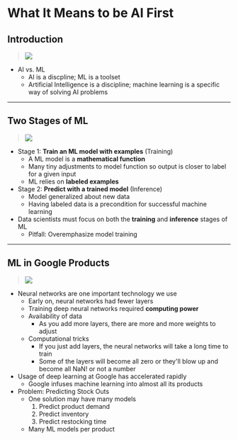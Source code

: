 # What It Means to be AI First

## Introduction

> [![](https://img.youtube.com/vi/hX1VgdQLvqU/0.jpg)](https://youtu.be/hX1VgdQLvqU)

* AI vs. ML
    * AI is a discpline; ML is a toolset
    * Artificial Intelligence is a discipline; machine learning is a specific way of solving AI problems

---
## Two Stages of ML

> [![](https://img.youtube.com/vi/oJ_RdjvaehA/0.jpg)](https://youtu.be/oJ_RdjvaehA)

* Stage 1: **Train an ML model with examples** (Training)
    * A ML model is a **mathematical function**
    * Many tiny adjustments to model function so output is closer to label for a given input
    * ML relies on **labeled examples**
* Stage 2: **Predict with a trained model** (Inference)
    * Model generalized about new data
    * Having labeled data is a precondition for successful machine learning
* Data scientists must focus on both the **training** and **inference** stages of ML
    * Pitfall: Overemphasize model training

---
## ML in Google Products

> [![](https://img.youtube.com/vi//0.jpg)](https://youtu.be/)

* Neural networks are one important technology we use
    * Early on, neural networks had fewer layers
    * Training deep neural networks required **computing power**
    * Availability of data
        * As you add more layers, there are more and more weights to adjust
    * Computational tricks
        * If you just add layers, the neural networks will take a long time to train
        * Some of the layers will become all zero or they'll blow up and become all NaN! or not a number
* Usage of deep learning at Google has accelerated rapidly
    * Google infuses machine learning into almost all its products
* Problem: Predicting Stock Outs
    * One solution may have many models
        1. Predict product demand
        2. Predict inventory
        3. Predict restocking time
    * Many ML models per product